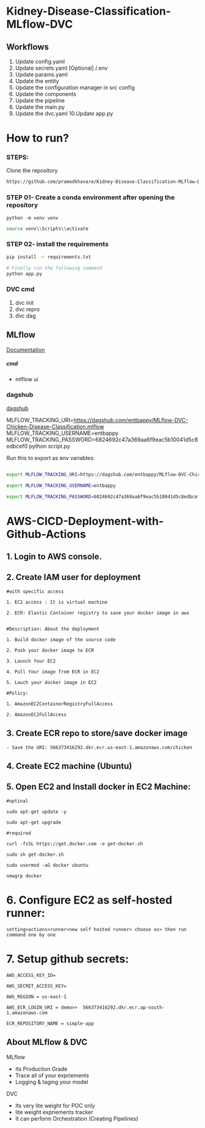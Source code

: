 # Kidney-Disease-Classification-MLflow-DVC


## Workflows

1. Update config.yaml
2. Update secrets.yaml [Optional] /.env
3. Update params.yaml 
4. Update the entity
5. Update the configuration manager in src config
6. Update the components
7. Update the pipeline 
8. Update the main.py
9. Update the dvc.yaml
10.Update app.py

# How to run?
### STEPS:

Clone the repository

```bash
https://github.com/pramodkhavare/Kidney-Disease-Classification-MLflow-DVC
```
### STEP 01- Create a conda environment after opening the repository

```
python -m venv venv
```

```bash
source venv\\Scripts\\activate
```


### STEP 02- install the requirements
```bash
pip install -r requirements.txt
```


```bash
# Finally run the following command
python app.py
```




### DVC cmd

1. dvc init
2. dvc repro
3. dvc dag


## MLflow

[Documentation](https://mlflow.org/docs/latest/index.html)


##### cmd
- mlflow ui

### dagshub
[dagshub](https://dagshub.com/)

MLFLOW_TRACKING_URI=https://dagshub.com/entbappy/MLflow-DVC-Chicken-Disease-Classification.mlflow 
MLFLOW_TRACKING_USERNAME=entbappy 
MLFLOW_TRACKING_PASSWORD=6824692c47a369aa6f9eac5b10041d5c8edbcef0 
python script.py

Run this to export as env variables:

```bash

export MLFLOW_TRACKING_URI=https://dagshub.com/entbappy/MLflow-DVC-Chicken-Disease-Classification.mlflow

export MLFLOW_TRACKING_USERNAME=entbappy 

export MLFLOW_TRACKING_PASSWORD=6824692c47a369aa6f9eac5b10041d5c8edbcef0 

```


# AWS-CICD-Deployment-with-Github-Actions

## 1. Login to AWS console.

## 2. Create IAM user for deployment

	#with specific access

	1. EC2 access : It is virtual machine

	2. ECR: Elastic Container registry to save your docker image in aws


	#Description: About the deployment

	1. Build docker image of the source code

	2. Push your docker image to ECR

	3. Launch Your EC2 

	4. Pull Your image from ECR in EC2

	5. Lauch your docker image in EC2

	#Policy:

	1. AmazonEC2ContainerRegistryFullAccess

	2. AmazonEC2FullAccess

	
## 3. Create ECR repo to store/save docker image
    - Save the URI: 566373416292.dkr.ecr.us-east-1.amazonaws.com/chicken

	
## 4. Create EC2 machine (Ubuntu) 

## 5. Open EC2 and Install docker in EC2 Machine:
	
	
	#optinal

	sudo apt-get update -y

	sudo apt-get upgrade
	
	#required

	curl -fsSL https://get.docker.com -o get-docker.sh

	sudo sh get-docker.sh

	sudo usermod -aG docker ubuntu

	newgrp docker
	
# 6. Configure EC2 as self-hosted runner:
    setting>actions>runner>new self hosted runner> choose os> then run command one by one


# 7. Setup github secrets:

    AWS_ACCESS_KEY_ID=

    AWS_SECRET_ACCESS_KEY=

    AWS_REGION = us-east-1

    AWS_ECR_LOGIN_URI = demo>>  566373416292.dkr.ecr.ap-south-1.amazonaws.com

    ECR_REPOSITORY_NAME = simple-app






## About MLflow & DVC

MLflow

 - Its Production Grade
 - Trace all of your expriements
 - Logging & taging your model


DVC 

 - Its very lite weight for POC only
 - lite weight expriements tracker
 - It can perform Orchestration (Creating Pipelines)